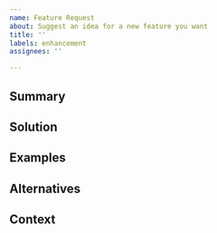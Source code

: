```yaml
---
name: Feature Request
about: Suggest an idea for a new feature you want
title: ''
labels: enhancement
assignees: ''

---
```


## Summary
[NOTE]: # ( Provide a brief overview of what the new feature is all about )


## Solution
[NOTE]: # ( A clear and concise description of what you want to happen )


## Examples
[NOTE]: # ( Show us a picture or mock-up of your proposal )


## Alternatives
[NOTE]: # ( A clear and concise description of any alternative solutions or features you've considered )


## Context
[NOTE]: # ( Why does this feature matter to you? What unique circumstances do you have? )
